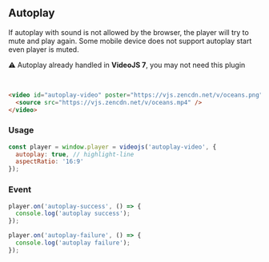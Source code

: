 ## Autoplay <!-- {docsify-ignore-all} -->

If autoplay with sound is not allowed by the browser, the player will try to mute and play again. Some mobile device does not support autoplay start even player is muted.

:warning: Autoplay already handled in **VideoJS 7**, you may not need this plugin

<br />

```html inject
<video id="autoplay-video" poster="https://vjs.zencdn.net/v/oceans.png">
  <source src="https://vjs.zencdn.net/v/oceans.mp4" />
</video>
```

### Usage

```js run
const player = window.player = videojs('autoplay-video', {
  autoplay: true, // highlight-line
  aspectRatio: '16:9'
});
```

### Event

```js
player.on('autoplay-success', () => {
  console.log('autoplay success');
});

player.on('autoplay-failure', () => {
  console.log('autoplay failure');
});
```
